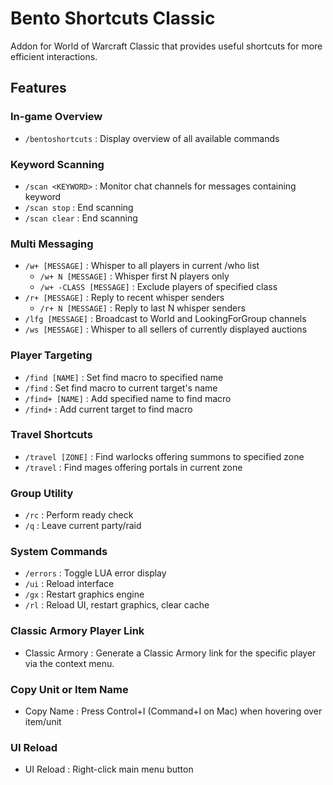 # Bento Shortcuts Classic

Addon for World of Warcraft Classic that provides useful shortcuts for more efficient interactions.

## Features

### In-game Overview
- `/bentoshortcuts` : Display overview of all available commands

### Keyword Scanning
- `/scan <KEYWORD>` : Monitor chat channels for messages containing keyword
- `/scan stop` : End scanning
- `/scan clear` : End scanning

### Multi Messaging
- `/w+ [MESSAGE]` : Whisper to all players in current /who list
  - `/w+ N [MESSAGE]` : Whisper first N players only
  - `/w+ -CLASS [MESSAGE]` : Exclude players of specified class
- `/r+ [MESSAGE]` : Reply to recent whisper senders
  - `/r+ N [MESSAGE]` : Reply to last N whisper senders
- `/lfg [MESSAGE]` : Broadcast to World and LookingForGroup channels
- `/ws [MESSAGE]` : Whisper to all sellers of currently displayed auctions

### Player Targeting
- `/find [NAME]` : Set find macro to specified name
- `/find` : Set find macro to current target's name
- `/find+ [NAME]` : Add specified name to find macro
- `/find+` : Add current target to find macro

### Travel Shortcuts
- `/travel [ZONE]` : Find warlocks offering summons to specified zone
- `/travel` : Find mages offering portals in current zone

### Group Utility
- `/rc` : Perform ready check
- `/q` : Leave current party/raid

### System Commands
- `/errors` : Toggle LUA error display
- `/ui` : Reload interface
- `/gx` : Restart graphics engine
- `/rl` : Reload UI, restart graphics, clear cache

### Classic Armory Player Link
- Classic Armory : Generate a Classic Armory link for the specific player via the context menu.

### Copy Unit or Item Name
- Copy Name : Press Control+I (Command+I on Mac) when hovering over item/unit

### UI Reload
- UI Reload : Right-click main menu button
